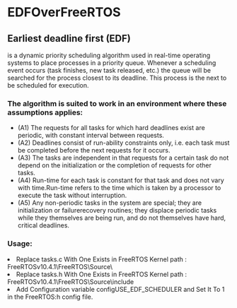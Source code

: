 # EDFOverFreeRTOS

<h2>Earliest deadline first (EDF)</h2> is a dynamic priority scheduling algorithm used in real-time operating systems to place processes in a priority queue. Whenever a scheduling event occurs (task finishes, new task released, etc.) the queue will be searched for the process closest to its deadline. This process is the next to be scheduled for execution.

<h3>The algorithm is suited to work in an environment where these assumptions applies:</h3> 
<ul>
<li> (A1) The requests for all tasks for which hard deadlines exist are periodic, with constant interval between requests.</li>
<li> (A2) Deadlines consist of run-ability constraints only, i.e. each task must be completed before the next requests for it occurs.</li>
<li> (A3) The tasks are independent in that requests for a certain task do not depend on the initialization or the completion of requests for other tasks.</li>
<li> (A4) Run-time for each task is constant for that task and does not vary with time.Run-time refers to the time which is taken by a processor to execute the task without interruption.</li>
<li> (A5) Any non-periodic tasks in the system are special; they are initialization or failurerecovery routines; they displace periodic tasks while they themselves are being run, and do not themselves have hard, critical deadlines.</li>
</ul>

<h3>Usage:</h3> 
<li>Replace tasks.c With One Exists in FreeRTOS Kernel path : FreeRTOSv10.4.1\FreeRTOS\Source\</li>
<li>Replace tasks.h With One Exists in FreeRTOS Kernel path : FreeRTOSv10.4.1\FreeRTOS\Source\include </li>
<li> Add Configuration variable configUSE_EDF_SCHEDULER and Set It To 1 in the FreeRTOS:h config file.   </li>
